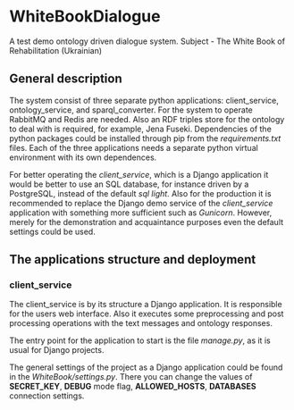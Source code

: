 # WhiteBookDialogue
A test demo ontology driven dialogue system. Subject - The White Book of Rehabilitation (Ukrainian)

## General description

The system consist of three separate python applications: client_service, ontology_service, and sparql_converter. For the system to operate RabbitMQ and Redis are needed. Also an RDF triples store for the ontology to deal with is required, for example, Jena Fuseki. Dependencies of the python packages could be installed through pip from the *requirements.txt* files. Each of the three applications needs a separate python virtual environment with its own dependences.

For better operating the *client_service*, which is a Django application it would be better to use an SQL database, for instance driven by a PostgreSQL, instead of the default *sql light*.
Also for the production it is recommended to replace the Django demo service of the *client_service* application with something more sufficient such as *Gunicorn*.
However, merely for the demonstration and acquaintance purposes even the default settings could be used.

## The applications structure and deployment

### client_service

The client_service is by its structure a Django application. It is responsible for the users web interface. Also it executes some preprocessing and post processing operations with the text messages and ontology responses. 

The entry point for the application to start is the file *manage.py*, as it is usual for Django projects.

The general settings of the project as a Django application could be found in the *WhiteBook/settings.py*. There you can change the values of **SECRET_KEY**, **DEBUG** mode flag, **ALLOWED_HOSTS**, **DATABASES** connection settings.



